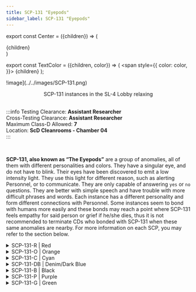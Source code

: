 ```yaml
---
title: SCP-131 "Eyepods"
sidebar_label: SCP-131 "Eyepods"
---
```


export const Center = ({children}) => (
   <div
      style={{
         "textAlign": "center"
      }}>
      {children}
   </div>
)

export const TextColor = ({children, color}) => (
<span
style={{
      color: color,
    }}>
{children}
</span>
);

<div style={{textAlign: 'center'}}>

!image](../../images/SCP-131.png)

</div>
<Center>SCP-131 instances in the SL-4 Lobby relaxing</Center>

<br />

:::info
Testing Clearance: <TextColor color="#735cff">**Assistant Researcher**</TextColor> <br />
Cross-Testing Clearance: <TextColor color="#735cff">**Assistant Researcher**</TextColor> <br />
Maximum Class-D Allowed: <TextColor color="#FF6A00">**7**</TextColor> <br />
Location: <TextColor color="#3161c1">**ScD Cleanrooms - Chamber 04**</TextColor> <br />
:::

<br/>

**SCP-131, also known as “The Eyepods”** are a group of anomalies, all of them with different personalities and colors. They have a singular eye, and do not have to blink. Their eyes have been discovered to emit a low intensity light. They use this light for different reason, such as alerting Personnel, or to communicate. They are only capable of answering <TextColor color="#3161c1">`yes` or `no` questions</TextColor>. They are better with simple speech and have trouble with more difficult phrases and words. Each instance has a different personality and form different connections with Personnel. Some instances seem to bond with humans more easily and these bonds may reach a point where SCP-131 feels empathy for said person or grief if he/she dies, thus it is not recommended to terminate CDs who bonded with SCP-131 when these same anomalies are nearby. For more information on each SCP, you may refer to the section below.

<details>

<summary>SCP-131-R | Red</summary>

![](../../images/SCP-131-Red.png)

Red can be Classified as a Leader for the Eyepods, it seems to have power over its compliances. Although it wouldn’t be described as playful it will interact with Personnel once in sight, other instances tend to assist Red, or follow it.

</details>

<details>

<summary>SCP-131-O | Orange</summary>

![](../../images/SCP-131-Orange.png)

The orange instance of SCP 131 is out of all instances the most playful, this makes it the easiest instance to bond with (usually with compliments and playing), however, this comes at the cost of it sometimes struggling on certain tasks given by FP. Unlike the Purple instance, it seeks no harm with its playing and doesn’t seem to try to trick FP. It's rather hyperactive nature can cause it to flee from certain situations.

</details>

<details>

<summary>SCP-131-C | Cyan</summary>

![](../../images/SCP-131-Cyan.png)

SCP-131-C can be described as an extroverted, overly friendly instance. While it is cautious of those in authority, it bonds rather quickly to those who enter its containment chamber, and seems to take to Class D much better than individuals merely observing it. It's incredibly caring, empathetic ability rivals every one of the other SCP-131 instances, and one may wonder whether it prioritizes the health and safety of others over its own.

</details>

<details>

<summary>SCP-131-DB | Denim/Dark Blue</summary>

![](../../images/SCP-131-D-DB.png)

The Dark blue instance of SCP-131 shows some common behavior aspects with the orange instance, the difference being that dark blue is more reserved and curious regarding anomalies and new experiences. It will often interact with FP (by standing on someone's shoulders for instance) and, if bonded, it will be cooperative with one’s requests.

</details>

<details>

<summary>SCP-131-B | Black</summary>

```
$ SCPF_NETWORK/PARAGON/DATABASE/SCP-131-B
$ RESULT :: [ INFORMATION REDACTED BY O5 COUNCIL ] 
```

</details>

<details>

<summary>SCP-131-P | Purple</summary>

![](../../images/SCP-131-Purple.png)

The purple instance of SCP 131 has shown to be the most “problematic” of all instances. It constantly tricks FP into traps and seems to find joy in doing so, thus making it somewhat hard to cooperate. As of yet, it hasn't commit any physical harm to FP. It is recommended one to be cautious when SCP-131-P is nearby.

</details>

<details>

<summary>SCP-131-G | Green</summary>

![](../../images/SCP-131-Green.png)

The Green instance of SCP-131 is the shyest of the 131 instances, it is friendly towards Foundation Personnel, but has a tendency to run away, or hide from them. When put into a dangerous situation, 131-G will usually flee as soon as possible, if it is unable to flee it may hide behind or under any solid object.

</details>
